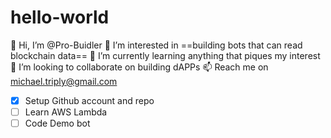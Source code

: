 # hello-world
👋 Hi, I’m @Pro-Buidler
👀 I’m interested in ==building bots that can read blockchain data==
🌱 I’m currently learning anything that piques my interest
💞️ I’m looking to collaborate on building dAPPs
📫 Reach me on michael.triply@gmail.com

-[x] Setup Github account and repo
-[ ] Learn AWS Lambda
-[ ] Code Demo bot
